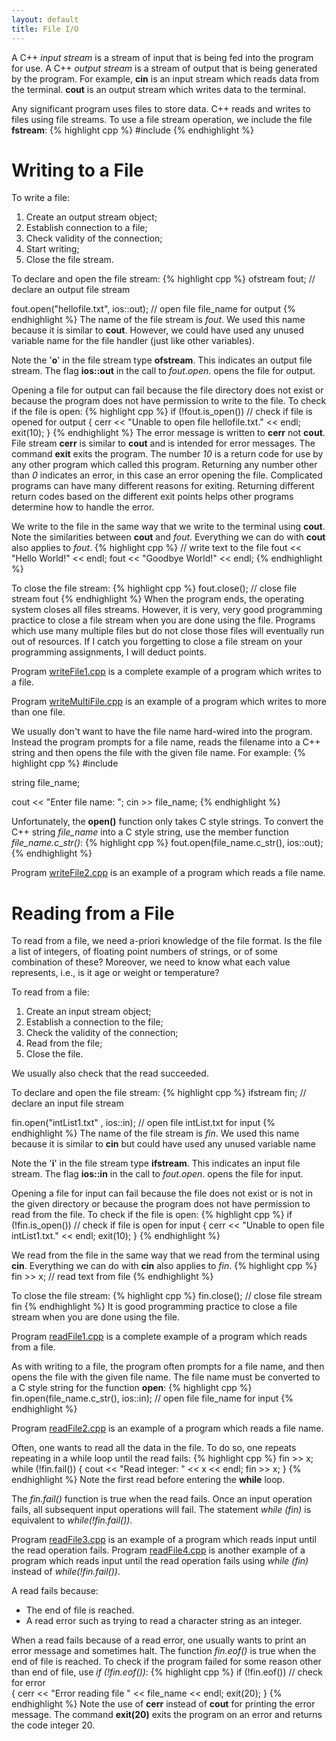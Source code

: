```yaml
---
layout: default
title: File I/O
---
```


A C++ *input stream* is a stream of input that is being fed
into the program for use.
A C++ *output stream* is a stream of output that is being generated 
by the program.
For example, **cin** is an input stream which reads data from the terminal.
**cout** is an output stream which writes data to the terminal.

Any significant program uses files to store data.
C++ reads and writes to files using file streams.
To use a file stream operation, we include the file **fstream**:
{% highlight cpp %}
#include <fstream>
{% endhighlight %}


# Writing to a File

To write a file:

1. Create an output stream object;
2. Establish connection to a file;
3. Check validity of the connection;
4. Start writing;
5. Close the file stream.

To declare and open the file stream:
{% highlight cpp %}
  ofstream fout;                           // declare an output file stream

  fout.open("hellofile.txt", ios::out);    // open file file_name for output
{% endhighlight %}
The name of the file stream is *fout*.
We used this name because it is similar to **cout**.
However, we could have used any unused variable name for the file handler 
(just like other variables).

Note the '**o**' in the file stream type **ofstream**.
This indicates an output file stream.
The flag **ios::out** in the call to *fout.open*.
opens the file for output.

Opening a file for output can fail because the file directory does not exist
or because the program does not have permission to write to the file.
To check if the file is open:
{% highlight cpp %}
  if (!fout.is_open())                     // check if file is opened for output
    {
      cerr << "Unable to open file hellofile.txt." << endl;
      exit(10);
    }
{% endhighlight %}
The error message is written to **cerr** not **cout**.
File stream **cerr** is similar to **cout** and is intended for error messages.
The command **exit** exits the program.
The number *10* is a return code for use by any other program
which called this program.
Returning any number other than *0* indicates an error,
in this case an error opening the file.
Complicated programs can have many different reasons for exiting.
Returning different return codes based on the different exit points
helps other programs determine how to handle the error.

We write to the file in the same way that we write to the terminal
using **cout**.
Note the similarities between **cout** and *fout*.  Everything we can do with
**cout** also applies to *fout*.
{% highlight cpp %}
  // write text to the file
  fout << "Hello World!" << endl;
  fout << "Goodbye World!" << endl;
{% endhighlight %}

To close the file stream:
{% highlight cpp %}
  fout.close();       // close file stream fout
{% endhighlight %}
When the program ends,
the operating system closes all files streams.
However, it is very, very good programming practice to close
a file stream when you are done using the file.
Programs which use many multiple files but do not close those files
will eventually run out of resources.
If I catch you forgetting to close a file stream 
on your programming assignments,
I will deduct points.

Program [writeFile1.cpp](../code/writeFile1) is a complete example 
of a program which writes to a file.

Program [writeMultiFile.cpp](../code/writeMultiFile) is an example
of a program which writes to more than one file.

We usually don't want to have the file name hard-wired into the program.
Instead the program prompts for a file name,
reads the filename into a C++ string 
and then opens the file with the given file name.
For example:
{% highlight cpp %}
#include <string>

string file_name;

cout << "Enter file name: ";
cin >> file_name;
{% endhighlight %}

Unfortunately, the **open()** function only takes C style strings.
To convert the C++ string *file_name* into a C style string, 
use the member function *file_name.c_str()*:
{% highlight cpp %}
fout.open(file_name.c_str(), ios::out);
{% endhighlight %}

Program [writeFile2.cpp](../code/writeFile2) is an example
of a program which reads a file name.


# Reading from a File

To read from a file, we need a-priori knowledge of the file format.
Is the file a list of integers, of floating point numbers
of strings, or of some combination of these?
Moreover, we need to know what each value represents,
i.e., is it age or weight or temperature?

To read from a file:

1. Create an input stream object;
2. Establish a connection to the file;
3. Check the validity of the connection;
4. Read from the file;
5. Close the file.

We usually also check that the read succeeded.

To declare and open the file stream:
{% highlight cpp %}
  ifstream fin;   // declare an input file stream

  fin.open("intList1.txt" , ios::in);   // open file intList.txt for input
{% endhighlight %}
The name of the file stream is *fin*.
We used this name because it is similar to **cin**
but could have used any unused variable name

Note the '**i**' in the file stream type **ifstream**.
This indicates an input file stream.
The flag **ios::in** in the call to *fout.open*.
opens the file for input.

Opening a file for input can fail because the file does not exist
or is not in the given directory or because the program does not
have permission to read from the file.
To check if the file is open:
{% highlight cpp %}
if (!fin.is_open())                // check if file is open for input
    {
      cerr << "Unable to open file intList1.txt." << endl;
      exit(10);
    }
{% endhighlight %}

We read from the file in the same way that we read from the terminal
using **cin**.
Everything we can do with **cin** also applies to *fin*.
{% highlight cpp %}
    fin >> x;     // read text from file
{% endhighlight %}

To close the file stream:
{% highlight cpp %}
  fin.close();       // close file stream fin
{% endhighlight %}
It is good programming practice to close
a file stream when you are done using the file.

Program [readFile1.cpp](../code/readFile1) is a complete example 
of a program which reads from a file.

As with writing to a file, the program often prompts
for a file name,
and then opens the file with the given file name.
The file name must be converted to a C style string
for the function **open**:
{% highlight cpp %}
fin.open(file_name.c_str(), ios::in);       // open file file_name for input
{% endhighlight %}

Program [readFile2.cpp](../code/readFile2) is an example
of a program which reads a file name.

Often, one wants to read all the data in the file.
To do so, one repeats repeating in a while loop until the read fails:
{% highlight cpp %}
    fin >> x;
    while (!fin.fail())
    {
        cout << "Read integer: " << x << endl;
        fin >> x;
    }
{% endhighlight %}
Note the first read before entering the **while** loop.

The *fin.fail()* function is true when the read fails.
Once an input operation fails, all subsequent input operations will fail.
The statement *while (fin)* is equivalent to *while(!fin.fail())*.

Program [readFile3.cpp](../code/readFile3) is an example
of a program which reads input until the read operation fails.
Program [readFile4.cpp](../code/readFile4) is another example
of a program which reads input until the read operation fails
using *while (fin)* instead of *while(!fin.fail())*.

A read fails because:

- The end of file is reached.
- A read error such as trying to read a character string as an integer.

When a read fails because of a read error, 
one usually wants to print an error message and sometimes halt.
The function *fin.eof()* is true when the end of file is reached.
To check if the program failed for some reason other than end of file,
use *if (!fin.eof())*:
{% highlight cpp %}
  if (!fin.eof())		// check for error  
    {
      cerr << "Error reading file " << file_name << endl;
      exit(20);
    }
{% endhighlight %}
Note the use of **cerr** instead of **cout** for printing the error message.
The command **exit(20)** exits the program on an error and returns
the code integer 20.

